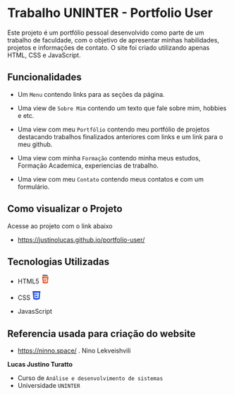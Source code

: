 # Trabalho UNINTER - Portfolio User

Este projeto é um portfólio pessoal desenvolvido como parte de um trabalho de faculdade, com o objetivo de apresentar minhas habilidades, projetos e informações de contato. O site foi criado utilizando apenas HTML, CSS e JavaScript.

## Funcionalidades

- Um `Menu` contendo links para as seções da página.

- Uma view de  `Sobre Mim` contendo um texto que fale sobre mim, hobbies e etc.

- Uma view com meu  `Portfólio` contendo meu portfólio de projetos destacando trabalhos finalizados anteriores com links e um link para o meu github.

- Uma view com minha `Formação` contendo minha meus estudos, Formação Academica, experiencias de trabalho.

- Uma view com meu `Contato` contendo meus contatos e  com um formulário.

## Como visualizar o Projeto

Acesse ao projeto com o link abaixo

- https://justinolucas.github.io/portfolio-user/


## Tecnologias Utilizadas

- HTML5 <img src="/assets/html5.svg" alt="HTML5" width="20" height="20">

- CSS <img src="/assets/css3.svg" alt="CSS3" width="20" height="20">

- JavasScript

## Referencia usada para criação do website

- https://ninno.space/ . Nino Lekveishvili


**Lucas Justino Turatto**
- Curso de `Análise e desenvolvimento de sistemas`
- Universidade `UNINTER`
